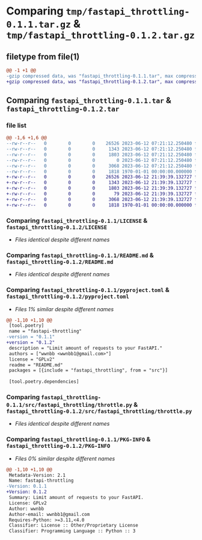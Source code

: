 # Comparing `tmp/fastapi_throttling-0.1.1.tar.gz` & `tmp/fastapi_throttling-0.1.2.tar.gz`

## filetype from file(1)

```diff
@@ -1 +1 @@
-gzip compressed data, was "fastapi_throttling-0.1.1.tar", max compression
+gzip compressed data, was "fastapi_throttling-0.1.2.tar", max compression
```

## Comparing `fastapi_throttling-0.1.1.tar` & `fastapi_throttling-0.1.2.tar`

### file list

```diff
@@ -1,6 +1,6 @@
--rw-r--r--   0        0        0    26526 2023-06-12 07:21:12.250480 fastapi_throttling-0.1.1/LICENSE
--rw-r--r--   0        0        0     1343 2023-06-12 07:21:12.250480 fastapi_throttling-0.1.1/README.md
--rw-r--r--   0        0        0     1803 2023-06-12 07:21:12.250480 fastapi_throttling-0.1.1/pyproject.toml
--rw-r--r--   0        0        0        0 2023-06-12 07:21:12.250480 fastapi_throttling-0.1.1/src/fastapi_throttling/__init__.py
--rw-r--r--   0        0        0     3068 2023-06-12 07:21:12.250480 fastapi_throttling-0.1.1/src/fastapi_throttling/throttle.py
--rw-r--r--   0        0        0     1818 1970-01-01 00:00:00.000000 fastapi_throttling-0.1.1/PKG-INFO
+-rw-r--r--   0        0        0    26526 2023-06-12 21:39:39.132727 fastapi_throttling-0.1.2/LICENSE
+-rw-r--r--   0        0        0     1343 2023-06-12 21:39:39.132727 fastapi_throttling-0.1.2/README.md
+-rw-r--r--   0        0        0     1803 2023-06-12 21:39:39.132727 fastapi_throttling-0.1.2/pyproject.toml
+-rw-r--r--   0        0        0       79 2023-06-12 21:39:39.132727 fastapi_throttling-0.1.2/src/fastapi_throttling/__init__.py
+-rw-r--r--   0        0        0     3068 2023-06-12 21:39:39.132727 fastapi_throttling-0.1.2/src/fastapi_throttling/throttle.py
+-rw-r--r--   0        0        0     1818 1970-01-01 00:00:00.000000 fastapi_throttling-0.1.2/PKG-INFO
```

### Comparing `fastapi_throttling-0.1.1/LICENSE` & `fastapi_throttling-0.1.2/LICENSE`

 * *Files identical despite different names*

### Comparing `fastapi_throttling-0.1.1/README.md` & `fastapi_throttling-0.1.2/README.md`

 * *Files identical despite different names*

### Comparing `fastapi_throttling-0.1.1/pyproject.toml` & `fastapi_throttling-0.1.2/pyproject.toml`

 * *Files 1% similar despite different names*

```diff
@@ -1,10 +1,10 @@
 [tool.poetry]
 name = "fastapi-throttling"
-version = "0.1.1"
+version = "0.1.2"
 description = "Limit amount of requests to your FastAPI."
 authors = ["wwnbb <wwnbb1@gmail.com>"]
 license = "GPLv2"
 readme = "README.md"
 packages = [{include = "fastapi_throttling", from = "src"}]
 
 [tool.poetry.dependencies]
```

### Comparing `fastapi_throttling-0.1.1/src/fastapi_throttling/throttle.py` & `fastapi_throttling-0.1.2/src/fastapi_throttling/throttle.py`

 * *Files identical despite different names*

### Comparing `fastapi_throttling-0.1.1/PKG-INFO` & `fastapi_throttling-0.1.2/PKG-INFO`

 * *Files 0% similar despite different names*

```diff
@@ -1,10 +1,10 @@
 Metadata-Version: 2.1
 Name: fastapi-throttling
-Version: 0.1.1
+Version: 0.1.2
 Summary: Limit amount of requests to your FastAPI.
 License: GPLv2
 Author: wwnbb
 Author-email: wwnbb1@gmail.com
 Requires-Python: >=3.11,<4.0
 Classifier: License :: Other/Proprietary License
 Classifier: Programming Language :: Python :: 3
```

